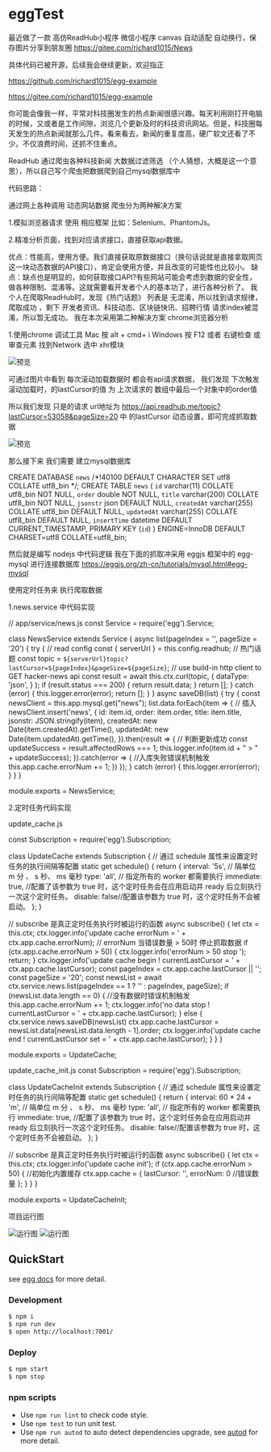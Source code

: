 # eggTest

最近做了一款 高仿ReadHub小程序  微信小程序 canvas 自动适配 自动换行，保存图片分享到朋友圈  https://gitee.com/richard1015/News

具体代码已被开源，后续我会继续更新，欢迎指正

https://github.com/richard1015/egg-example

https://gitee.com/richard1015/egg-example

你可能会像我一样，平常对科技圈发生的热点新闻很感兴趣。每天利用刚打开电脑的时候，又或者是工作间隙，浏览几个更新及时的科技资讯网站。但是，科技圈每天发生的热点新闻就那么几件。看来看去，新闻的重复度高，硬广软文还看了不少。不仅浪费时间，还抓不住重点。

ReadHub 通过爬虫各种科技新闻 大数据过滤筛选 （个人猜想，大概是这一个意思），所以自己写个爬虫把数据爬到自己mysql数据库中 

代码思路：

通过网上各种调用 动态网站数据 爬虫分为两种解决方案

1.模拟浏览器请求 使用 相应框架  比如：Selenium、PhantomJs。

2.精准分析页面，找到对应请求接口，直接获取api数据。

优点：性能高，使用方便。我们直接获取原数据接口（换句话说就是直接拿取网页这一块动态数据的API接口），肯定会使用方便，并且改变的可能性也比较小。
缺点：缺点也是明显的，如何获取接口API?有些网站可能会考虑到数据的安全性，做各种限制、混淆等。这就需要看开发者个人的基本功了，进行各种分析了。
我个人在爬取ReadHub时，发现《热门话题》 列表是 无混淆，所以找到请求规律，爬取成功 ，剩下 开发者资讯、科技动态、区块链快讯、招聘行情  请求index被混淆，所以暂无成功。
我在本次采用第二种解决方案 chrome浏览器分析 

1.使用chrome  调试工具  Mac  按 alt + cmd+ i    Windows 按 F12   或者 右键检查  或 审查元素  找到Network 选中 xhr模块

![预览](https://images2018.cnblogs.com/blog/600701/201806/600701-20180620142731185-511471371.png "屏幕截图.png")

可通过图片中看到  每次滚动加载数据时  都会有api请求数据， 我们发现 下次触发滚动加载时，的lastCursor的值 为 上次请求的  数组中最后一个对象中的order值

所以我们发现 只是的请求 url地址为 https://api.readhub.me/topic?lastCursor=53058&pageSize=20    中 的lastCursor 动态设置，即可完成抓取数据

![预览](https://images2018.cnblogs.com/blog/600701/201806/600701-20180620143159521-874247137.png "屏幕截图.png")

那么接下来  我们需要  建立mysql数据库 


CREATE DATABASE `news` /*!40100 DEFAULT CHARACTER SET utf8 COLLATE utf8_bin */;
CREATE TABLE `news` (
  `id` varchar(11) COLLATE utf8_bin NOT NULL,
  `order` double NOT NULL,
  `title` varchar(200) COLLATE utf8_bin NOT NULL,
  `jsonstr` json DEFAULT NULL,
  `createdAt` varchar(255) COLLATE utf8_bin DEFAULT NULL,
  `updatedAt` varchar(255) COLLATE utf8_bin DEFAULT NULL,
  `insertTime` datetime DEFAULT CURRENT_TIMESTAMP,
  PRIMARY KEY (`id`)
) ENGINE=InnoDB DEFAULT CHARSET=utf8 COLLATE=utf8_bin;

然后就是编写 nodejs 中代码逻辑  我在下面的抓取冲采用  eggjs 框架中的 egg-mysql 进行连接数据库 https://eggjs.org/zh-cn/tutorials/mysql.html#egg-mysql

使用定时任务来  执行爬取数据

1.news.service 中代码实现

// app/service/news.js
const Service = require('egg').Service;

class NewsService extends Service {
    async list(pageIndex = '', pageSize = '20') {
        try {
            // read config
            const { serverUrl } = this.config.readhub;
            // 热门话题
            const topic = `${serverUrl}topic?lastCursor=${pageIndex}&pageSize=${pageSize}`;
            // use build-in http client to GET hacker-news api
            const result = await this.ctx.curl(topic,
                {
                    dataType: 'json',
                }
            );
            if (result.status === 200) {
                return result.data;
            }
            return [];
        } catch (error) {
            this.logger.error(error);
            return [];
        }
    }
    async saveDB(list) {
        try {
            const newsClient = this.app.mysql.get("news");
            list.data.forEach(item => {
                // 插入
                newsClient.insert('news', {
                    id: item.id,
                    order: item.order,
                    title: item.title,
                    jsonstr: JSON.stringify(item),
                    createdAt: new Date(item.createdAt).getTime(),
                    updatedAt: new Date(item.updatedAt).getTime(),
                }).then(result => {
                    // 判断更新成功
                    const updateSuccess = result.affectedRows === 1;
                    this.logger.info(item.id + " > " + updateSuccess);
                }).catch(error => {
                    //入库失败错误机制触发
                    this.app.cache.errorNum += 1;
                })
            });
        } catch (error) {
            this.logger.error(error);
        }
    }
}

module.exports = NewsService;

2.定时任务代码实现

update_cache.js

const Subscription = require('egg').Subscription;

class UpdateCache extends Subscription {
  // 通过 schedule 属性来设置定时任务的执行间隔等配置
  static get schedule() {
    return {
      interval: '5s', // 隔单位 m 分 、  s 秒、  ms  毫秒 
      type: 'all', // 指定所有的 worker 都需要执行
      immediate: true, //配置了该参数为 true 时，这个定时任务会在应用启动并 ready 后立刻执行一次这个定时任务。
      disable: false//配置该参数为 true 时，这个定时任务不会被启动。
    };
  }

  // subscribe 是真正定时任务执行时被运行的函数
  async subscribe() {
    let ctx = this.ctx;
    ctx.logger.info('update cache errorNum  = ' + ctx.app.cache.errorNum);
    // errorNum 当错误数量 > 50时 停止抓取数据
    if (ctx.app.cache.errorNum > 50) {
      ctx.logger.info('errorNum > 50 stop ');
      return;
    }
    ctx.logger.info('update cache begin ! currentLastCursor = ' + ctx.app.cache.lastCursor);
    const pageIndex = ctx.app.cache.lastCursor || '';
    const pageSize = '20';
    const newsList = await ctx.service.news.list(pageIndex == 1 ? '' : pageIndex, pageSize);
    if (newsList.data.length == 0) {
      //没有数据时错误机制触发
      this.app.cache.errorNum += 1;
      ctx.logger.info('no data stop ! currentLastCursor = ' + ctx.app.cache.lastCursor);
    } else {
      ctx.service.news.saveDB(newsList)
      ctx.app.cache.lastCursor = newsList.data[newsList.data.length - 1].order;
      ctx.logger.info('update cache end ! currentLastCursor set  = ' + ctx.app.cache.lastCursor);
    }
  }
}

module.exports = UpdateCache;


update_cache_init.js
const Subscription = require('egg').Subscription;

class UpdateCacheInit extends Subscription {
  // 通过 schedule 属性来设置定时任务的执行间隔等配置
  static get schedule() {
    return {
      interval: 60 * 24 + 'm', // 隔单位 m 分 、  s 秒、  ms  毫秒 
      type: 'all', // 指定所有的 worker 都需要执行
      immediate: true, //配置了该参数为 true 时，这个定时任务会在应用启动并 ready 后立刻执行一次这个定时任务。
      disable: false//配置该参数为 true 时，这个定时任务不会被启动。
    };
  }

  // subscribe 是真正定时任务执行时被运行的函数
  async subscribe() {
    let ctx = this.ctx;
    ctx.logger.info('update cache init');
    if (ctx.app.cache.errorNum > 50) {
      //初始化内置缓存
      ctx.app.cache = {
        lastCursor: '',
        errorNum: 0 //错误数量
      };
    }
  }
}

module.exports = UpdateCacheInit;

项目运行图

![运行图](https://images2018.cnblogs.com/blog/600701/201806/600701-20180620144325800-696530871.png "屏幕截图.png")
![运行图](https://images2018.cnblogs.com/blog/600701/201806/600701-20180620144445906-863813161.png "屏幕截图.png")


## QuickStart

<!-- add docs here for user -->

see [egg docs][egg] for more detail.

### Development

```bash
$ npm i
$ npm run dev
$ open http://localhost:7001/
```

### Deploy

```bash
$ npm start
$ npm stop
```

### npm scripts

- Use `npm run lint` to check code style.
- Use `npm test` to run unit test.
- Use `npm run autod` to auto detect dependencies upgrade, see [autod](https://www.npmjs.com/package/autod) for more detail.


[egg]: https://eggjs.org
